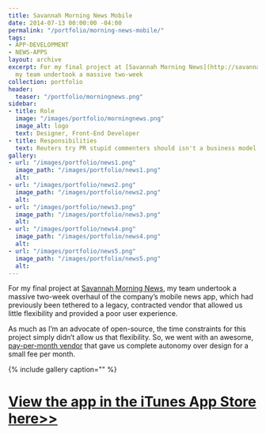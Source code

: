 ```yaml
---
title: Savannah Morning News Mobile
date: 2014-07-13 00:00:00 -04:00
permalink: "/portfolio/morning-news-mobile/"
tags:
- APP-DEVELOPMENT
- NEWS-APPS
layout: archive
excerpt: For my final project at [Savannah Morning News](http://savannahnow.com/),
  my team undertook a massive two-week
collection: portfolio
header:
  teaser: "/portfolio/morningnews.png"
sidebar:
- title: Role
  image: "/images/portfolio/morningnews.png"
  image_alt: logo
  text: Designer, Front-End Developer
- title: Responsibilities
  text: Reuters try PR stupid commenters should isn't a business model
gallery:
- url: "/images/portfolio/news1.png"
  image_path: "/images/portfolio/news1.png"
  alt: 
- url: "/images/portfolio/news2.png"
  image_path: "/images/portfolio/news2.png"
  alt: 
- url: "/images/portfolio/news3.png"
  image_path: "/images/portfolio/news3.png"
  alt: 
- url: "/images/portfolio/news4.png"
  image_path: "/images/portfolio/news4.png"
  alt: 
- url: "/images/portfolio/news5.png"
  image_path: "/images/portfolio/news5.png"
  alt: 
---
```


For my final project at [Savannah Morning News](http://savannahnow.com/), my team undertook a massive two-week overhaul of the company’s mobile news app, which had previously been tethered to a legacy, contracted vendor that allowed us little flexibility and provided a poor user experience.

As much as I’m an advocate of open-source, the time constraints for this project simply didn’t allow us that flexibility. So, we went with an awesome, [pay-per-month vendor](http://shoutem.com/) that gave us complete autonomy over design for a small fee per month.

{% include gallery caption="" %}

# [View the app in the iTunes App Store here>>](https://itunes.apple.com/us/app/savannah-morning-news-mobile/id567502052?mt=8)
